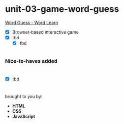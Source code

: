 # unit-03-game-word-guess

[Word Guess - Word Learn](https://rkaseman.github.io/unit-03-game-word-guess/)

- [x] Browser-based interactive game
- [x] tbd
  - [x] tbd
#
### Nice-to-haves added
#
- [x] tbd
#
brought to you by:
- **HTML**
- **CSS**
- **JavaScript**
